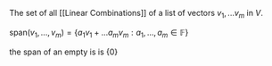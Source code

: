 The set of all [[Linear Combinations]] of a list of vectors $v_1, ... v_m$ in $V$.

span$(v_1, ... , v_m) = \{a_1v_1 + ... a_mv_m : a_1,...,a_m \in \mathbb{F}\}$

the span of an empty is is $\{0\}$


